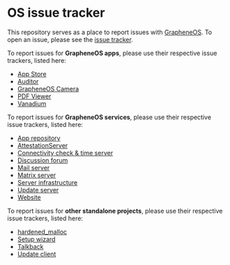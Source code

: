# OS issue tracker

This repository serves as a place to report issues with [GrapheneOS](https://grapheneos.org/). To open an issue, please see the [issue tracker](https://github.com/GrapheneOS/os-issue-tracker/issues).

To report issues for **GrapheneOS apps**, please use their respective issue trackers, listed here:
- [App Store](https://github.com/GrapheneOS/AppStore/issues)
- [Auditor](https://github.com/GrapheneOS/Auditor/issues)
- [GrapheneOS Camera](https://github.com/GrapheneOS/Camera/issues)
- [PDF Viewer](https://github.com/GrapheneOS/PdfViewer/issues)
- [Vanadium](https://github.com/GrapheneOS/Vanadium/issues)

To report issues for **GrapheneOS services**, please use their respective issue trackers, listed here:
- [App repository](https://github.com/GrapheneOS/apps.grapheneos.org/issues)
- [AttestationServer](https://github.com/GrapheneOS/AttestationServer/issues)
- [Connectivity check & time server](https://github.com/GrapheneOS/grapheneos.network/issues)
- [Discussion forum](https://github.com/GrapheneOS/discuss.grapheneos.org/issues)
- [Mail server](https://github.com/GrapheneOS/mail.grapheneos.org/issues)
- [Matrix server](https://github.com/GrapheneOS/matrix.grapheneos.org/issues)
- [Server infrastructure](https://github.com/GrapheneOS/infrastructure/issues)
- [Update server](https://github.com/GrapheneOS/releases.grapheneos.org/issues)
- [Website](https://github.com/GrapheneOS/grapheneos.org/issues)

To report issues for **other standalone projects**, please use their respective issue trackers, listed here:
- [hardened_malloc](https://github.com/GrapheneOS/hardened_malloc)
- [Setup wizard](https://github.com/GrapheneOS/platform_packages_apps_SetupWizard2/issues)
- [Talkback](https://github.com/GrapheneOS/talkback/issues)
- [Update client](https://github.com/GrapheneOS/platform_packages_apps_Updater/issues)
